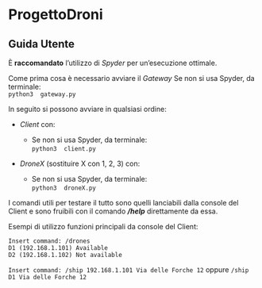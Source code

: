 # ProgettoDroni

## Guida Utente
È **raccomandato** l’utilizzo di _Spyder_ per un’esecuzione ottimale.

Come prima cosa è necessario avviare il _Gateway_
Se non si usa Spyder, da terminale:  
  ```python3  gateway.py```   

In seguito si possono avviare in qualsiasi ordine:

* _Client_ con:
  * Se non si usa Spyder, da terminale:  
    ```python3  client.py```
  
* _DroneX_ (sostituire X con 1, 2, 3) con: 
  * Se non si usa Spyder, da terminale:  
   ```python3  droneX.py```

I comandi utili per testare il tutto sono quelli lanciabili dalla console del Client e sono fruibili con il comando _**/help**_ direttamente da essa.

Esempi di utilizzo funzioni principali da console del Client:

```
Insert command: /drones 
D1 (192.168.1.101) Available
D2 (192.168.1.102) Not available
```
   
```Insert command: /ship 192.168.1.101 Via delle Forche 12``` oppure ```/ship D1 Via delle Forche 12```


